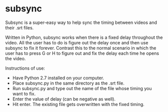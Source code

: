 subsync
=======

Subsync is a super-easy way to help sync the timing between videos and their .srt files.

Written in Python, subsync works when there is a fixed delay throughout the video. All the user has to do is figure out the delay once and then use subsync to fix it forever. Contrast this to the normal scenario in which the user has to press G or H to figure out and fix the delay each time he opens the video.

Instructions of use:
- Have Python 2.7 installed on your computer.
- Place subsync.py in the same directory as the .srt file.
- Run subsync.py and type out the name of the file whose timing you want to fix.
- Enter the value of delay (can be negative as well).
- Hit enter. The existing file gets overwritten with the fixed timing.
